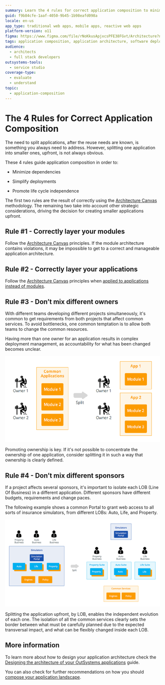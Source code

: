 ```yaml
---
summary: Learn the 4 rules for correct application composition to minimize dependencies and simplify deployments in OutSystems 11 (O11).
guid: f9b84cfe-1aaf-4050-9b45-1b98eafd098a
locale: en-us
app_type: traditional web apps, mobile apps, reactive web apps
platform-version: o11
figma: https://www.figma.com/file/rNoKkusApjxcsPFE38FGvt/Architecture?node-id=1343:650
tags: application composition, application architecture, software deployment, software modularity
audience:
  - architects
  - full stack developers
outsystems-tools:
  - service studio
coverage-type:
  - evaluate
  - understand
topic:
  - application-composition
---
```


# The 4 Rules for Correct Application Composition

The need to split applications, after the reuse needs are known, is something you always need to address. However, splitting one application into smaller ones, upfront, is not always obvious.

These 4 rules guide application composition in order to:

* Minimize dependencies

* Simplify deployments

* Promote life cycle independence

The first two rules are the result of correctly using the [Architecture Canvas](../01-4-layer-canvas.md) methodology. The remaining two take into account other strategic considerations, driving the decision for creating smaller applications upfront.

## Rule #1 - Correctly layer your modules

Follow the [Architecture Canvas](../01-4-layer-canvas.md) principles. If the module architecture contains violations, it may be impossible to get to a correct and manageable application architecture.

## Rule #2 - Correctly layer your applications

Follow the [Architecture Canvas](../01-4-layer-canvas.md) principles when [applied to applications instead of modules](applying-4-layer-canvas-apps.md).

## Rule #3 - Don’t mix different owners

With different teams developing different projects simultaneously, it's common to get requirements from both projects that affect common services. To avoid bottlenecks, one common temptation is to allow both teams to change the common resources.

Having more than one owner for an application results in complex deployment management, as accountability for what has been changed becomes unclear.

![Diagram showing the split of common applications into individual apps with dedicated owners for each module.](images/The-4-Rules-for-Correct-Application-Composition_0.png "Application Ownership Split Diagram")

Promoting ownership is key. If it's not possible to concentrate the ownership of one application, consider splitting it in such a way that ownership is clearly defined.

## Rule #4 - Don’t mix different sponsors

If a project affects several sponsors, it's important to isolate each LOB (Line Of Business) in a different application. Different sponsors have different budgets, requirements and change paces.

The following example shows a common Portal to grant web access to all sorts of insurance simulators, from different LOBs: Auto, Life, and Property.  

![Diagram illustrating the separation of a common portal into individual LOB applications with a shared services layer.](images/The-4-Rules-for-Correct-Application-Composition_1.png "LOB Application Split Diagram")

Splitting the application upfront, by LOB, enables the independent evolution of each one. The isolation of all the common services clearly sets the border between what must be carefully planned due to the expected transversal impact, and what can be flexibly changed inside each LOB.

## More information

To learn more about how to design your application architecture check the [Designing the architecture of your OutSystems applications](../intro.md) guide.

You can also check for further recommendations on how you should [compose your application landscape](06-app-composition.md).
